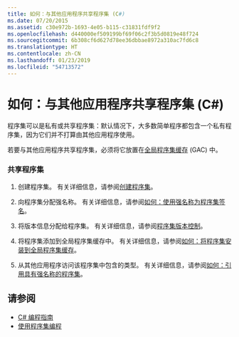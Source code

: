 ```yaml
---
title: 如何：与其他应用程序共享程序集 (C#)
ms.date: 07/20/2015
ms.assetid: c30e972b-1693-4e05-b115-c31831fdf9f2
ms.openlocfilehash: d440000ef509199bf69f06c2f3b5d0819e48f724
ms.sourcegitcommit: 6b308cf6d627d78ee36dbbae8972a310ac7fd6c8
ms.translationtype: HT
ms.contentlocale: zh-CN
ms.lasthandoff: 01/23/2019
ms.locfileid: "54713572"
---
```

# <a name="how-to-share-an-assembly-with-other-applications-c"></a>如何：与其他应用程序共享程序集 (C#)
程序集可以是私有或共享程序集：默认情况下，大多数简单程序都包含一个私有程序集，因为它们并不打算由其他应用程序使用。  
  
 若要与其他应用程序共享程序集，必须将它放置在[全局程序集缓存](../../../../framework/app-domains/gac.md) (GAC) 中。  
  
### <a name="sharing-an-assembly"></a>共享程序集  
  
1.  创建程序集。 有关详细信息，请参阅[创建程序集](../../../../framework/app-domains/create-assemblies.md)。  
  
2.  向程序集分配强名称。 有关详细信息，请参阅[如何：使用强名称为程序集签名](../../../../framework/app-domains/how-to-sign-an-assembly-with-a-strong-name.md)。  
  
3.  将版本信息分配给程序集。 有关详细信息，请参阅[程序集版本控制](../../../../../docs/framework/app-domains/assembly-versioning.md)。  
  
4.  将程序集添加到全局程序集缓存中。 有关详细信息，请参阅[如何：将程序集安装到全局程序集缓存](../../../../framework/app-domains/how-to-install-an-assembly-into-the-gac.md)。  
  
5.  从其他应用程序访问该程序集中包含的类型。 有关详细信息，请参阅[如何：引用具有强名称的程序集](../../../../framework/app-domains/how-to-reference-a-strong-named-assembly.md)。  
  
## <a name="see-also"></a>请参阅

- [C# 编程指南](../../../../csharp/programming-guide/index.md)
- [使用程序集编程](../../../../framework/app-domains/programming-with-assemblies.md)
